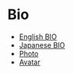 # Bio

- [English BIO](bio_en.txt)
- [Japanese BIO](bio_jp.txt)
- [Photo](photo1.jpg)
- [Avatar](avatar1.jpg)

